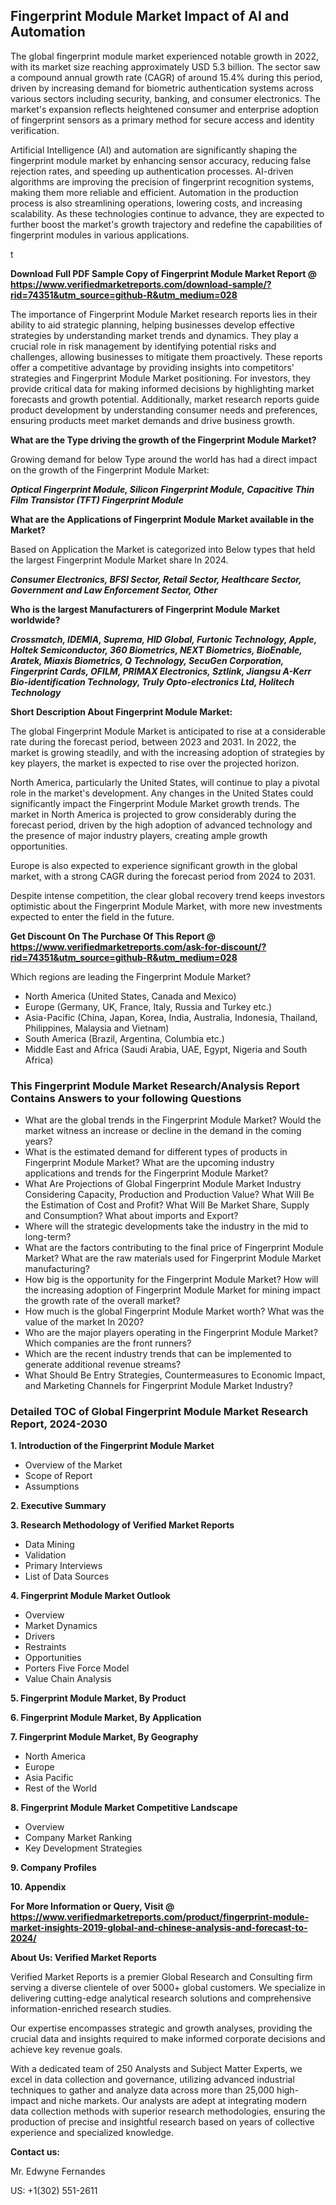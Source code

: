 <h2>Fingerprint Module Market Impact of AI and Automation</h2><p>The global fingerprint module market experienced notable growth in 2022, with its market size reaching approximately USD 5.3 billion. The sector saw a compound annual growth rate (CAGR) of around 15.4% during this period, driven by increasing demand for biometric authentication systems across various sectors including security, banking, and consumer electronics. The market's expansion reflects heightened consumer and enterprise adoption of fingerprint sensors as a primary method for secure access and identity verification.</p><p>Artificial Intelligence (AI) and automation are significantly shaping the fingerprint module market by enhancing sensor accuracy, reducing false rejection rates, and speeding up authentication processes. AI-driven algorithms are improving the precision of fingerprint recognition systems, making them more reliable and efficient. Automation in the production process is also streamlining operations, lowering costs, and increasing scalability. As these technologies continue to advance, they are expected to further boost the market's growth trajectory and redefine the capabilities of fingerprint modules in various applications.</p>t</p><p id="" class=""><strong>Download Full PDF Sample Copy of Fingerprint Module Market Report @ <a href="https://www.verifiedmarketreports.com/download-sample/?rid=74351&utm_source=github-R&utm_medium=028" target="_blank">https://www.verifiedmarketreports.com/download-sample/?rid=74351&utm_source=github-R&utm_medium=028</a></strong></p><p>The importance of&nbsp;Fingerprint Module Market research reports lies in their ability to aid strategic planning, helping businesses develop effective strategies by understanding market trends and dynamics. They play a crucial role in risk management by identifying potential risks and challenges, allowing businesses to mitigate them proactively. These reports offer a competitive advantage by providing insights into competitors' strategies and Fingerprint Module Market positioning. For investors, they provide critical data for making informed decisions by highlighting market forecasts and growth potential. Additionally, market research reports guide product development by understanding consumer needs and preferences, ensuring products meet market demands and drive business growth.</p><p><strong>What are the&nbsp;Type driving the growth of the Fingerprint Module Market?</strong></p><p id="" class="">Growing demand for below Type around the world has had a direct impact on the growth of the Fingerprint Module Market:</p><em><strong>Optical Fingerprint Module, Silicon Fingerprint Module, Capacitive Thin Film Transistor (TFT) Fingerprint Module</strong></em></p><strong>What are the&nbsp;Applications&nbsp;of Fingerprint Module Market available in the Market?</strong></p><p id="" class="">Based on Application the Market is categorized into Below types that held the largest Fingerprint Module Market share In 2024.</p><em><strong>Consumer Electronics, BFSI Sector, Retail Sector, Healthcare Sector, Government and Law Enforcement Sector, Other</strong></em></p><strong>Who is the largest Manufacturers of Fingerprint Module Market worldwide?</strong></p><p><em><strong>Crossmatch, IDEMIA, Suprema, HID Global, Furtonic Technology, Apple, Holtek Semiconductor, 360 Biometrics, NEXT Biometrics, BioEnable, Aratek, Miaxis Biometrics, Q Technology, SecuGen Corporation, Fingerprint Cards, OFILM, PRIMAX Electronics, Sztlink, Jiangsu A-Kerr Bio-identification Technology, Truly Opto-electronics Ltd, Holitech Technology</strong></em></p><p id="" class=""><strong>Short Description About Fingerprint Module Market:</strong></p><p>The global Fingerprint Module Market is anticipated to rise at a considerable rate during the forecast period, between 2023 and 2031. In 2022, the market is growing steadily, and with the increasing adoption of strategies by key players, the market is expected to rise over the projected horizon.</p><p>North America, particularly the United States, will continue to play a pivotal role in the market's development. Any changes in the United States could significantly impact the Fingerprint Module Market growth trends. The market in North America is projected to grow considerably during the forecast period, driven by the high adoption of advanced technology and the presence of major industry players, creating ample growth opportunities.</p><p>Europe is also expected to experience significant growth in the global market, with a strong CAGR during the forecast period from 2024 to 2031.</p><p>Despite intense competition, the clear global recovery trend keeps investors optimistic about the Fingerprint Module Market, with more new investments expected to enter the field in the future.</p><p id="" class=""><strong>Get Discount On The Purchase Of This Report @ <a href="https://www.verifiedmarketreports.com/ask-for-discount/?rid=74351&utm_source=github-R&utm_medium=028" target="_blank">https://www.verifiedmarketreports.com/ask-for-discount/?rid=74351&utm_source=github-R&utm_medium=028</a></strong></p>Which regions are leading the Fingerprint Module Market?</p><ul><li>North America (United States, Canada and Mexico)</li><li>Europe (Germany, UK, France, Italy, Russia and Turkey etc.)</li><li>Asia-Pacific (China, Japan, Korea, India, Australia, Indonesia, Thailand, Philippines, Malaysia and Vietnam)</li><li>South America (Brazil, Argentina, Columbia etc.)</li><li>Middle East and Africa (Saudi Arabia, UAE, Egypt, Nigeria and South Africa)</li></ul><h3 id="" class="">This Fingerprint Module Market Research/Analysis Report Contains Answers to your following Questions</h3><ul><li>What are the global trends in the Fingerprint Module Market? Would the market witness an increase or decline in the demand in the coming years?</li><li>What is the estimated demand for different types of products in Fingerprint Module Market? What are the upcoming industry applications and trends for the Fingerprint Module Market?</li><li>What Are Projections of Global Fingerprint Module Market Industry Considering Capacity, Production and Production Value? What Will Be the Estimation of Cost and Profit? What Will Be Market Share, Supply and Consumption? What about imports and Export?</li><li>Where will the strategic developments take the industry in the mid to long-term?</li><li>What are the factors contributing to the final price of Fingerprint Module Market? What are the raw materials used for Fingerprint Module Market manufacturing?</li><li>How big is the opportunity for the Fingerprint Module Market? How will the increasing adoption of Fingerprint Module Market for mining impact the growth rate of the overall market?</li><li>How much is the global Fingerprint Module Market worth? What was the value of the market In 2020?</li><li>Who are the major players operating in the Fingerprint Module Market? Which companies are the front runners?</li><li>Which are the recent industry trends that can be implemented to generate additional revenue streams?</li><li>What Should Be Entry Strategies, Countermeasures to Economic Impact, and Marketing Channels for Fingerprint Module Market Industry?</li></ul><h3 id="" class="">Detailed TOC of Global Fingerprint Module Market Research Report, 2024-2030</h3><p id="" class=""><strong>1. Introduction of the Fingerprint Module Market</strong></p><ul><li>Overview of the Market</li><li>Scope of Report</li><li>Assumptions</li></ul><p id="" class=""><strong>2. Executive Summary</strong></p><p id="" class=""><strong>3. Research Methodology of Verified Market Reports</strong></p><ul><li>Data Mining</li><li>Validation</li><li>Primary Interviews</li><li>List of Data Sources</li></ul><p id="" class=""><strong>4. Fingerprint Module Market Outlook</strong></p><ul><li>Overview</li><li>Market Dynamics</li><li>Drivers</li><li>Restraints</li><li>Opportunities</li><li>Porters Five Force Model</li><li>Value Chain Analysis</li></ul><p id="" class=""><strong>5. Fingerprint Module Market, By Product</strong></p><p id="" class=""><strong>6. Fingerprint Module Market, By Application</strong></p><p id="" class=""><strong>7. Fingerprint Module Market, By Geography</strong></p><ul><li>North America</li><li>Europe</li><li>Asia Pacific</li><li>Rest of the World</li></ul><p id="" class=""><strong>8. Fingerprint Module Market Competitive Landscape</strong></p><ul><li>Overview</li><li>Company Market Ranking</li><li>Key Development Strategies</li></ul><p id="" class=""><strong>9. Company Profiles</strong></p><p id="" class=""><strong>10. Appendix</strong></p><p id="" class=""><strong>For More Information or Query, Visit @ <a href="https://www.verifiedmarketreports.com/product/fingerprint-module-market-insights-2019-global-and-chinese-analysis-and-forecast-to-2024/" target="_blank">https://www.verifiedmarketreports.com/product/fingerprint-module-market-insights-2019-global-and-chinese-analysis-and-forecast-to-2024/</a></strong></p><p id="" class=""><strong>About Us: Verified Market Reports</strong></p><p id="" class="">Verified Market Reports is a premier Global Research and Consulting firm serving a diverse clientele of over 5000+ global customers. We specialize in delivering cutting-edge analytical research solutions and comprehensive information-enriched research studies.</p><p id="" class="">Our expertise encompasses strategic and growth analyses, providing the crucial data and insights required to make informed corporate decisions and achieve key revenue goals.</p><p id="" class="">With a dedicated team of 250 Analysts and Subject Matter Experts, we excel in data collection and governance, utilizing advanced industrial techniques to gather and analyze data across more than 25,000 high-impact and niche markets. Our analysts are adept at integrating modern data collection methods with superior research methodologies, ensuring the production of precise and insightful research based on years of collective experience and specialized knowledge.</p><p id="" class=""><strong>Contact us:</strong></p><p id="" class="">Mr. Edwyne Fernandes</p><p id="" class="">US: +1(302) 551-2611</p>